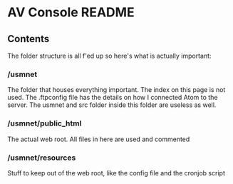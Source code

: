 # AV Console README

## Contents  
The folder structure is all f'ed up so here's what is actually important:

### /usmnet  
The folder that houses everything important.  The index on this page is not used.  The .ftpconfig file has the details on how I connected Atom to the server.  The usmnet and src folder inside this folder are useless as well.

### /usmnet/public_html
The actual web root.  All files in here are used and commented

### /usmnet/resources
Stuff to keep out of the web root, like the config file and the cronjob script
